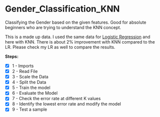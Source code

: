 # Gender_Classification_KNN
Classifying the Gender based on the given features. 
Good for absolute beginners who are trying to understand the KNN concept.

This is a made up data. I used the same data for [Logistic Regression](https://github.com/elakiricoder/gender_classification_Logistic_Regression "My GitHub Logistic Regression") and here with KNN. There is about 2% improvement with KNN compared to the LR. Please check my LR as well to compare the results.

**Steps:**
- [x] 1 - Imports <br />
- [x] 2 - Read File <br />
- [x] 3 - Scale the Data <br />
- [x] 4 - Split the Data <br />
- [x] 5 - Train the model <br />
- [x] 6 - Evaluate the Model <br />
- [x] 7 - Check the error rate at different K values <br />
- [x] 8 - Identify the lowest error rate and modify the model <br />
- [x] 9 - Test a sample <br />
